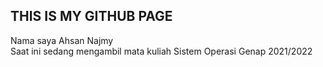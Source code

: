 ## THIS IS MY GITHUB PAGE
Nama saya Ahsan Najmy  
Saat ini sedang mengambil mata kuliah Sistem Operasi Genap 2021/2022
